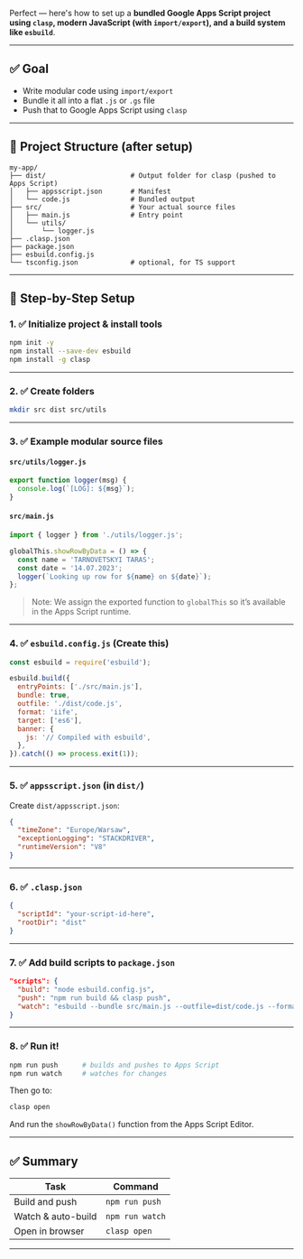 Perfect — here's how to set up a **bundled Google Apps Script project using `clasp`, modern JavaScript (with `import/export`), and a build system like `esbuild`**.

---

## ✅ Goal

* Write modular code using `import/export`
* Bundle it all into a flat `.js` or `.gs` file
* Push that to Google Apps Script using `clasp`

---

## 🧱 Project Structure (after setup)

```
my-app/
├── dist/                     # Output folder for clasp (pushed to Apps Script)
│   ├── appsscript.json       # Manifest
│   └── code.js               # Bundled output
├── src/                      # Your actual source files
│   ├── main.js               # Entry point
│   └── utils/
│       └── logger.js
├── .clasp.json
├── package.json
├── esbuild.config.js
└── tsconfig.json             # optional, for TS support
```

---

## 🚀 Step-by-Step Setup

### 1. ✅ Initialize project & install tools

```bash
npm init -y
npm install --save-dev esbuild
npm install -g clasp
```

---

### 2. ✅ Create folders

```bash
mkdir src dist src/utils
```

---

### 3. ✅ Example modular source files

#### `src/utils/logger.js`

```js
export function logger(msg) {
  console.log(`[LOG]: ${msg}`);
}
```

#### `src/main.js`

```js
import { logger } from './utils/logger.js';

globalThis.showRowByData = () => {
  const name = 'TARNOVETSKYI TARAS';
  const date = '14.07.2023';
  logger(`Looking up row for ${name} on ${date}`);
};
```

> Note: We assign the exported function to `globalThis` so it’s available in the Apps Script runtime.

---

### 4. ✅ `esbuild.config.js` (Create this)

```js
const esbuild = require('esbuild');

esbuild.build({
  entryPoints: ['./src/main.js'],
  bundle: true,
  outfile: './dist/code.js',
  format: 'iife',
  target: ['es6'],
  banner: {
    js: '// Compiled with esbuild',
  },
}).catch(() => process.exit(1));
```

---

### 5. ✅ `appsscript.json` (in `dist/`)

Create `dist/appsscript.json`:

```json
{
  "timeZone": "Europe/Warsaw",
  "exceptionLogging": "STACKDRIVER",
  "runtimeVersion": "V8"
}
```

---

### 6. ✅ `.clasp.json`

```json
{
  "scriptId": "your-script-id-here",
  "rootDir": "dist"
}
```

---

### 7. ✅ Add build scripts to `package.json`

```json
"scripts": {
  "build": "node esbuild.config.js",
  "push": "npm run build && clasp push",
  "watch": "esbuild --bundle src/main.js --outfile=dist/code.js --format=iife --watch"
}
```

---

### 8. ✅ Run it!

```bash
npm run push      # builds and pushes to Apps Script
npm run watch     # watches for changes
```

Then go to:

```bash
clasp open
```

And run the `showRowByData()` function from the Apps Script Editor.

---

## ✅ Summary

| Task               | Command         |
| ------------------ | --------------- |
| Build and push     | `npm run push`  |
| Watch & auto-build | `npm run watch` |
| Open in browser    | `clasp open`    |

---
